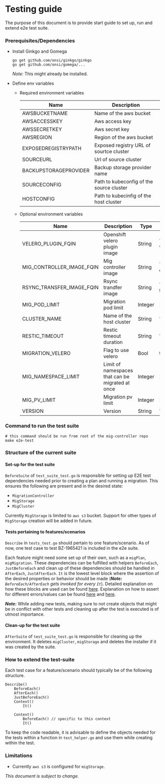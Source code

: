 # Testing guide

The purpose of this document is to provide start guide to set up, run and extend e2e test suite.

### Prerequisites/Dependencies

- Install Ginkgo and Gomega 

      go get github.com/onsi/ginkgo/ginkgo
      go get github.com/onsi/gomega/...
    <em>Note:</em> This might already be installed.
   
- Define env variables
    - Required environment variables
    
      | Name      | Description |
      | ----------- | ----------- |
      | AWSBUCKETNAME | Name of the aws bucket |
      | AWSACCESSKEY  | Aws access key  |
      | AWSSECRETKEY | Aws secret key |
      | AWSREGION | Region of the aws bucket |
      | EXPOSEDREGISTRYPATH | Exposed registry URL of sourtce cluster |
      | SOURCEURL | Url of source cluster |
      | BACKUPSTORAGEPROVIDER | Backup storage provider name |
      | SOURCECONFIG | Path to kubeconfig of the source cluster |
      | HOSTCONFIG | Path to kubecinfig of the host cluster |
            
    - Optional environment variables
        
         | Name      | Description | Type | Default value |
         | --------- | ----------- | ---- | ------------- |
         | VELERO_PLUGIN_FQIN | Openshift velero plugin image | String |  "quay.io/konveyor/openshift-velero-plugin:latest" |
         | MIG_CONTROLLER_IMAGE_FQIN | Mig controller image | String |  "quay.io/konveyor/mig-controller:latest" |
         | RSYNC_TRANSFER_IMAGE_FQIN | Rsync trandfer image | String |  "quay.io/konveyor/rsync-transfer:latest" |
         | MIG_POD_LIMIT | Migration pod limit | Integer | 100 |
         | CLUSTER_NAME | Name of the host cluster | String | "host" |
         | RESTIC_TIMEOUT | Restic timeout duration | String | "1h" |
         | MIGRATION_VELERO | Flag to use velero | Bool |  true |
         | MIG_NAMESPACE_LIMIT | Limit of namespaces that can be migrated at once | Integer |  10 |
         | MIG_PV_LIMIT | Migration pv limit | Integer |  100 |
         | VERSION | Version | String | "latest" |


### Command to run the test suite

```
# this command should be run from root of the mig-controller repo
make e2e-test 
```

### Structure of the current suite

#### Set-up for the test suite
`BeforeSuite` of `test_suite_test.go` is responsible for setting up E2E test dependencies needed prior to creating a plan and running a migration. This ensures the following are present and in the desired state:
- `MigrationController`
- `MigStorage` 
- `MigCluster`

Currently `MigStorage` is limited to `aws s3` bucket. Support for other types of `MigStorage` creation will be added in future.      
#### Tests pertaining to features/scenarios
`Describe` in `tests_test.go` should pertain to one feature/scenario. As of now, one test case to test BZ-1965421 is included in the e2e suite.

Each feature might need some set up of their own, such as a `migPlan`, `migMigration`.  These dependencies can be fulfilled with helpers `BeforeEach`, `JustBeforeEach` and clean up of these dependencies should be handled in `AfterEach`, `JustAfterEach`. `It` is the lowest level block where the assertion of the desired properties or behavior should be made (<em><b>Note: </b>`BeforeEach/AfterEach` gets invoked for every `It`</em>). Detailed explanation on how these blocks are used can be found [here](https://onsi.github.io/ginkgo/#structuring-your-specs). Explanation on how to assert for different errors/values can be found [here](https://onsi.github.io/gomega/#making-assertions) and [here](https://onsi.github.io/gomega/#making-assertions-in-helper-functions).

<em><b>Note:</b></em> While adding new tests, making sure to not create objects that might be in conflict with other tests and cleaning up after the test is executed is of utmost importance.

#### Clean-up for the test suite
`AfterSuite` of `test_suite_test.go` is responsible for cleaning up the environment. It deletes `migCluster`, `migStorage` and deletes the installer if it was created by the suite.
 
### How to extend the test-suite

Each test case for a feature/scenario should typically be of the following structure.
```
Describe()
    BeforeEach()
    AfterEach()
    JustBeforeEach()
    Context()
        It()
    
    Context()
        BeforeEach() // specific to this context
        It()        
```

To keep the code readable, it is advisable to define the objects needed for the tests within a function in `test_helper.go` and use them while creating within the test.

### Limitations
- Currently `aws s3` is configured for `migStorage`.

<em>This document is subject to change.</em>